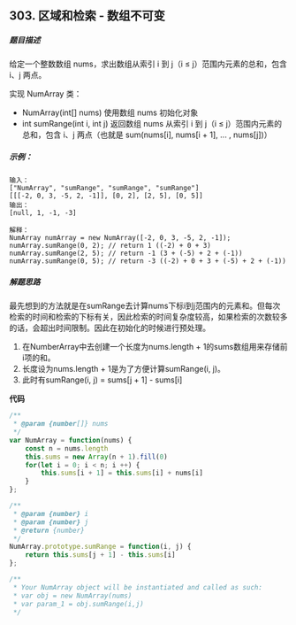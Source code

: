 ## 303. 区域和检索 - 数组不可变

##### 题目描述

给定一个整数数组  nums，求出数组从索引 i 到 j（i ≤ j）范围内元素的总和，包含 i、j 两点。

实现 NumArray 类：

- NumArray(int[] nums) 使用数组 nums 初始化对象
- int sumRange(int i, int j) 返回数组 nums 从索引 i 到 j（i ≤ j）范围内元素的总和，包含 i、j 两点（也就是 sum(nums[i], nums[i + 1], ... , nums[j])）

##### 示例：

```
输入：
["NumArray", "sumRange", "sumRange", "sumRange"]
[[[-2, 0, 3, -5, 2, -1]], [0, 2], [2, 5], [0, 5]]
输出：
[null, 1, -1, -3]

解释：
NumArray numArray = new NumArray([-2, 0, 3, -5, 2, -1]);
numArray.sumRange(0, 2); // return 1 ((-2) + 0 + 3)
numArray.sumRange(2, 5); // return -1 (3 + (-5) + 2 + (-1)) 
numArray.sumRange(0, 5); // return -3 ((-2) + 0 + 3 + (-5) + 2 + (-1))

```

##### 解题思路

最先想到的方法就是在sumRange去计算nums下标i到j范围内的元素和。但每次检索的时间和检索的下标有关，因此检索的时间复杂度较高，如果检索的次数较多的话，会超出时间限制。因此在初始化的时候进行预处理。

1. 在NumberArray中去创建一个长度为nums.length + 1的sums数组用来存储前i项的和。
2. 长度设为nums.length + 1是为了方便计算sumRange(i, j)。
3. 此时有sumRange(i, j) = sums[j + 1] - sums[i]

**代码**

```javascript
/**
 * @param {number[]} nums
 */
var NumArray = function(nums) {
    const n = nums.length
    this.sums = new Array(n + 1).fill(0)
    for(let i = 0; i < n; i ++) {
        this.sums[i + 1] = this.sums[i] + nums[i]
    }
};

/** 
 * @param {number} i 
 * @param {number} j
 * @return {number}
 */
NumArray.prototype.sumRange = function(i, j) {
    return this.sums[j + 1] - this.sums[i]
};

/**
 * Your NumArray object will be instantiated and called as such:
 * var obj = new NumArray(nums)
 * var param_1 = obj.sumRange(i,j)
 */
```